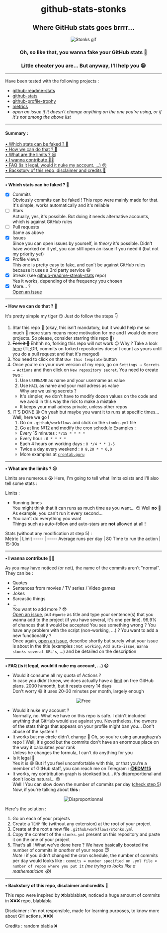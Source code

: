 <div align="center">
<h1>github-stats-stonks</h1>  
<h2>Where GitHub stats goes brrrr…</h2>  
  
![Stonks gif](https://i.giphy.com/media/YnkMcHgNIMW4Yfmjxr/giphy.webp)  
  
### Oh, so like that, you wanna fake your GitHub stats 🧐  
### Little cheater you are… But anyway, I'll help you 😁  
</div>

---

Have been tested with the following projects :  
+ [github-readme-stats](https://github.com/anuraghazra/github-readme-stats)  
+ [github-stats](https://github.com/jstrieb/github-stats)  
+ [github-profile-trophy](https://github.com/ryo-ma/github-profile-trophy)  
+ [metrics](https://github.com/lowlighter/metrics)  
+ *open an issue if it doesn't change anything on the one you're using, or if it's not among the above list*  

---

#### Summary :
[• Which stats can be faked ? 🤔](#what)  
[• How we can do that ? 🤩](#how)  
[• What are the limits ? 😒](#limits)  
[• I wanna contribute 🙋‍♂️](#contributing)  
[• FAQ (is it legal, would it nuke my account, …) 😣](#faq)  
[• Backstory of this repo, disclaimer and credits 🤝](#end)  

---

<a name="what"></a>**• Which stats can be faked ? 🤔**  
- [x] Commits  
Obviously commits can be faked ! This repo were mainly made for that. It's simple, works automatically and it's reliable  
- [ ] Stars  
Actually, yes, it's possible. But doing it needs alternative accounts, which is against GitHub rules  
- [ ] Pull requests  
Same as above  
- [x] Issues  
Since you can open issues by yourself, in *theory* it's possible. Didn't have worked on it yet, you can still open an issue if you need it (but not my priority yet)  
- [x] Profile views  
This one is pretty easy to fake, and can't be against GitHub rules because it uses a 3rd party service 😃  
- [x] Streak (see [github-readme-streak-stats](https://github.com/DenverCoder1/github-readme-streak-stats) repo)  
Yes it works, depending of the frequency you chosen  
- [x] More… ?  
[Open an issue](https://github.com/EDM115/github-stats-stonks/issues/new)  

---

<a name="how"></a>**• How we can do that ? 🤩**  

It's pretty simple my tiger 😏 Just do follow the steps 👇  

1. Star this repo 🌟 (okay, this isn't mandatory, but it would help me so much 🥺 more stars means more motivation for me and I would do more projects. So please, consider starring this repo 🙏)  
2. ~~Fork it 🍴~~ Ehhhh no, forking this repo will not work 😌 Why ? Take a look [here](https://docs.github.com/en/account-and-profile/setting-up-and-managing-your-github-profile/managing-contribution-graphs-on-your-profile/why-are-my-contributions-not-showing-up-on-my-profile#commit-was-made-in-a-fork) (TL;DR, commits on forked repositories doesn't count as yours until you do a pull request and that it's merged)
3. You need to click on that `Use this template` button
4. Once you're on your own version of my repo, go on `Settings → Secrets → Actions` and then click on `New repository secret`. You need to create two :
	1. Use `USERNAME` as name and your username as value
	2. Use `MAIL` as name and your mail adress as value  
Why are we using secrets ?  
	+ It's simpler, we don't have to modify dozen values on the code and we avoid in this way the risk to make a mistake
	+ It keeps your mail adress private, unless other repos
5. IT'S DONE 😝 Oh yeah but maybe you want it to runs at specific times… Well, here we go !
	1. Go on `.github/workflows` and click on the `stonks.yml` file
	2. Go at line №12 and modify the cron schedule Examples :  
	+ Every 15 minutes : `*/15 * * * *`
	+ Every hour : `0 * * * *`
	+ Each 4 hours on working days : `0 */4 * * 1-5`
	+ Twice a day every weekend : `0 8,20 * * 6,0`
	+ More examples at [`crontab.guru`](https://crontab.guru)
---

<a name="limits"></a>**• What are the limits ? 😒**  

Limits are numerous 😭 Here, I'm going to tell what limits exists and I'll also tell some stats :

Limits : 
+ Running times  
You might think that it can runs as much time as you want… 😏 Well **no** :smiling_face_with_tear:  
As example, you can't run it every second…
+ You can't do everything you want  
Things such as auto-follow and auto-stars are **not** allowed at all !  
  
Stats (without any modification at step 5) :  
Metric | Limit
----- | -----
Average runs per day | 80
Time to run the action | 15-30s

---

<a name="contributing"></a>**• I wanna contribute 🙋‍♂️**  

As you may have noticed (or not), the name of the commits aren't "normal". They can be :  
+ Quotes  
+ Sentences from movies / TV series / Video games  
+ Jokes  
+ Sarcastic things  
+ …  
You want to add more ? 😳  
[Open an issue](https://github.com/EDM115/github-stats-stonks/issues/new/choose), put `#quote` as title and type your sentence(s) that you wanna add to the project (if you have several, it's one per line). 99,9% of chances that it would be accepted
You see something wrong ? You have any problem with the script (non-working, …) ? You want to add a new functionality ?  
Once again, [open an issue](https://github.com/EDM115/github-stats-stonks/issues/new), describe shortly but surely what your issue is about in the title (examples : `Not working`, `Add auto-issue`, `Wanna stonks several URL's`, …) and be detailed on the description

---

<a name="faq"></a>**• FAQ (is it legal, would it nuke my account, …) 😣**  

+ Would it consume all my quota of Actions ?  
In case you didn't knew, we does actually have a [limit](https://github.com/settings/billing) on free GitHub plans. 2000 h/month, but it resets every 14 days  
Don't worry 😄 it uses 20-30 minutes per month, largely enough  

<div align="center">

![Free](https://telegra.ph/file/5b605e8d13cb67355702e.png)

</div>

+ Would it nuke my account ?  
Normally, no. What we have on this repo is safe. I didn't included anything that GitHub would use against you. Nevertheless, the owners of the stats things that appears on your profile might ban you… Don't abuse of the system !  
+ It works but my circle didn't change 🥺
Oh, so you're using anuraghazra’s repo ! Well, it's good but the commits don't have an enormous place on the way it calculates your rank  
Unless he changes the formula, I can't do anything for you  
+ Is it legal 🧐  
Yes it is 😄 But if you feel uncomfortable with this, or that you're a member of GitHub staff, you can reach me on Telegram : [**@EDM115**](https://t.me/EDM115)
+ It works, my contribution graph is stonksed but… it's disproportional and don't looks natural… 😓  
Well ! You can slow down the number of commits per day ([check step 5](#how))  
Now, if you're talking about **this** :  

<div align="center">

![Disproportionnal](https://telegra.ph/file/75c9854e505b70d51ba6b.png)  

</div>

Here's the solution :  
1. Go on each of your projects
2. Create a `TEMP` file (without any extension) at the root of your project
3. Create at the root a new file `.github/workflows/stonks.yml`
4. Copy the content of the `stonks.yml` present on this repository and paste it on the one of your project
5. That's all !
What we've done here ? We have basically boosted the number of commits in *another* of your repos 😇  
*Note :* if you didn't changed the cron schedule, the number of commits per day would looks like : `commits = number specified on .yml file × number of repos where you put it` *(me trying to looks like a mathematician 😭)*  

---

<a name="end"></a>**• Backstory of this repo, disclaimer and credits 🤝**  

This repo were inspired by ❌blablabla❌, noticed a huge amount of commits in ❌❌❌ repo, blablabla

Disclaimer : I'm not responsible, made for learning purposes, to know more about GH actions, ❌❌❌

Credits :
	random blabla ❌
